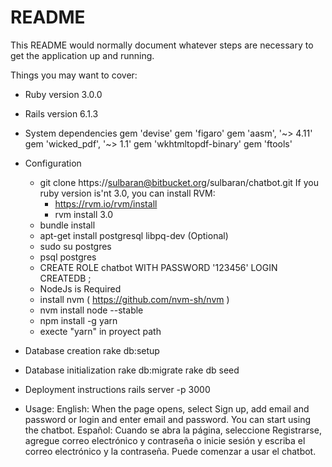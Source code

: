 # README

This README would normally document whatever steps are necessary to get the
application up and running.

Things you may want to cover:

* Ruby version 3.0.0

* Rails version 6.1.3

* System dependencies
  gem 'devise'
  gem 'figaro'
  gem 'aasm', '~> 4.11'
  gem 'wicked_pdf', '~> 1.1'
  gem 'wkhtmltopdf-binary'
  gem 'ftools' 

* Configuration
  - git clone https://sulbaran@bitbucket.org/sulbaran/chatbot.git
    If you ruby version is'nt 3.0, you can install RVM: 
      - https://rvm.io/rvm/install
      - rvm install 3.0
  - bundle install   
  - apt-get install postgresql libpq-dev  (Optional)
  - sudo su postgres
  - psql postgres
  - CREATE ROLE chatbot WITH PASSWORD '123456' LOGIN CREATEDB ;
  - NodeJs is Required
  - install nvm ( https://github.com/nvm-sh/nvm )
  - nvm install node --stable
  - npm install -g yarn
  - execte "yarn" in proyect path 

* Database creation
  rake db:setup

* Database initialization
  rake db:migrate
  rake db seed

* Deployment instructions
  rails server -p 3000

* Usage: 
    English: When the page opens, select Sign up, add email and password or login and enter 
             email and password. You can start using the chatbot.
    Español: Cuando se abra la página, seleccione Registrarse, agregue correo electrónico y 
             contraseña o inicie sesión y escriba el correo electrónico y la contraseña.
             Puede comenzar a usar el chatbot.